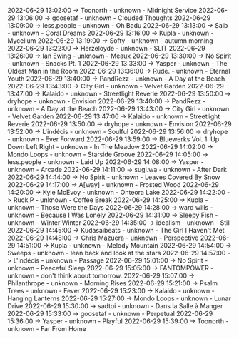 2022-06-29 13:02:00 -> Toonorth - unknown - Midnight Service
2022-06-29 13:06:00 -> goosetaf - unknown - Clouded Thoughts
2022-06-29 13:09:00 -> less.people - unknown - Oh Badu
2022-06-29 13:13:00 -> Saib - unknown - Coral Dreams
2022-06-29 13:16:00 -> Kupla - unknown - Mycelium
2022-06-29 13:19:00 -> Softy - unknown - autumn morning
2022-06-29 13:22:00 -> Herzeloyde - unknown - SLIT
2022-06-29 13:26:00 -> Ian Ewing - unknown - Meaux
2022-06-29 13:30:00 -> No Spirit - unknown - Snacks Pt. 1
2022-06-29 13:33:00 -> Yasper - unknown - The Oldest Man in the Room
2022-06-29 13:36:00 -> Rude. - unknown - Eternal Youth
2022-06-29 13:40:00 -> PandRezz - unknown - A Day at the Beach
2022-06-29 13:43:00 -> City Girl - unknown - Velvet Garden
2022-06-29 13:47:00 -> Kalaido - unknown - Streetlight Reverie
2022-06-29 13:50:00 -> dryhope - unknown - Envision
2022-06-29 13:40:00 -> PandRezz - unknown - A Day at the Beach
2022-06-29 13:43:00 -> City Girl - unknown - Velvet Garden
2022-06-29 13:47:00 -> Kalaido - unknown - Streetlight Reverie
2022-06-29 13:50:00 -> dryhope - unknown - Envision
2022-06-29 13:52:00 -> L'indécis - unknown - Soulful
2022-06-29 13:56:00 -> dryhope - unknown - Ever Forward
2022-06-29 13:59:00 -> Bluewerks Vol. 1: Up Down Left Right - unknown - In The Meadow
2022-06-29 14:02:00 -> Mondo Loops - unknown - Starside Groove
2022-06-29 14:05:00 -> less.people - unknown - Laid Up
2022-06-29 14:08:00 -> Yasper - unknown - Arcade
2022-06-29 14:11:00 -> sugi.wa - unknown - After Dark
2022-06-29 14:14:00 -> No Spirit - unknown - Leaves Covered By Snow
2022-06-29 14:17:00 -> A[way] - unknown - Frosted Wood
2022-06-29 14:20:00 -> Kyle McEvoy - unknown - Onteora Lake
2022-06-29 14:22:00 -> Ruck P - unknown - Coffee Break
2022-06-29 14:25:00 -> Kupla - unknown - Those Were the Days
2022-06-29 14:28:00 -> ward wills - unknown - Because I Was Lonely
2022-06-29 14:31:00 -> Sleepy Fish - unknown - Winter Winter
2022-06-29 14:35:00 -> idealism - unknown - Still
2022-06-29 14:45:00 -> Kudasaibeats - unknown - The Girl I Haven't Met
2022-06-29 14:48:00 -> Chris Mazuera - unknown - Perspective
2022-06-29 14:51:00 -> Kupla - unknown - Melody Mountain
2022-06-29 14:54:00 -> Sweeps - unknown - lean back and look at the stars
2022-06-29 14:57:00 -> L'indécis - unknown - Passage
2022-06-29 15:01:00 -> No Spirit - unknown - Peaceful Sleep
2022-06-29 15:05:00 -> FANTOMPOWER - unknown - don't think about tomorrow.
2022-06-29 15:07:00 -> Philanthrope - unknown - Morning Rises
2022-06-29 15:21:00 -> Psalm Trees - unknown - Fever
2022-06-29 15:23:00 -> Kalaido - unknown - Hanging Lanterns
2022-06-29 15:27:00 -> Mondo Loops - unknown - Lunar Drive
2022-06-29 15:30:00 -> sadtoi - unknown - Dans la Salle à Manger
2022-06-29 15:33:00 -> goosetaf - unknown - Perpetual
2022-06-29 15:36:00 -> Yasper - unknown - Playful
2022-06-29 15:39:00 -> Toonorth - unknown - Far From Home
